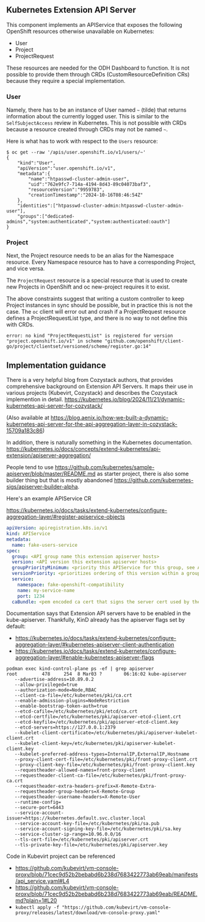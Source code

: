 ## Kubernetes Extension API Server

This component implements an APIService that exposes the following OpenShift resources otherwise unavailable on Kubernetes:

* User
* Project
* ProjectRequest

These resources are needed for the ODH Dashboard to function.
It is not possible to provide them through CRDs (CustomResourceDefinition CRs) because they require a special implementation.

### User

Namely, there has to be an instance of User named `~` (tilde) that returns information about the currently logged user.
This is similar to the `SelfSubjectAccess` review in Kubernetes.
This is not possible with CRDs because a resource created through CRDs may not be named `~`.

Here is what has to work with respect to the `Users` resource:

```shell
$ oc get --raw '/apis/user.openshift.io/v1/users/~'
{
	"kind":"User",
	"apiVersion":"user.openshift.io/v1",
	"metadata":{
		"name":"htpasswd-cluster-admin-user",
		"uid":"762e9fc7-714a-4194-8d43-89c04073baf3",
		"resourceVersion":"9959783",
		"creationTimestamp":"2024-10-16T08:46:54Z"
	},
	"identities":["htpasswd-cluster-admin:htpasswd-cluster-admin-user"],
	"groups":["dedicated-admins","system:authenticated","system:authenticated:oauth"]
}
```

### Project

Next, the Project resource needs to be an alias for the Namespace resource.
Every Namespace resource has to have a corresponding Project, and vice versa.

The `ProjectRequest` resource is a special resource that is used to create new Projects in OpenShift and oc new-project requires it to exist.

The above constraints suggest that writing a custom controller to keep Project instances in sync should be possible, but in practice this is not the case.
The `oc` client will error out and crash if a ProjectRequest resource defines a ProjectRequestList type, and there is no way to not define this with CRDs.

```commandline
error: no kind "ProjectRequestList" is registered for version "project.openshift.io/v1" in scheme "github.com/openshift/client-go/project/clientset/versioned/scheme/register.go:14"
```

## Implementation guidance

There is a very helpful blog from Cozystack authors, that provides comprehensive background on Extension API Servers.
It maps their use in various projects (Kubevirt, Cozystack) and describes the Cozystack implemention in detail.
https://kubernetes.io/blog/2024/11/21/dynamic-kubernetes-api-server-for-cozystack/

(Also available at https://blog.aenix.io/how-we-built-a-dynamic-kubernetes-api-server-for-the-api-aggregation-layer-in-cozystack-15709a183c86)

In addition, there is naturally something in the Kubernetes documentation.
https://kubernetes.io/docs/concepts/extend-kubernetes/api-extension/apiserver-aggregation/

People tend to use https://github.com/kubernetes/sample-apiserver/blob/master/README.md as starter project,
there is also some builder thing but that is mostly abandoned https://github.com/kubernetes-sigs/apiserver-builder-alpha.

Here's an example APIService CR

https://kubernetes.io/docs/tasks/extend-kubernetes/configure-aggregation-layer/#register-apiservice-objects
```yaml
apiVersion: apiregistration.k8s.io/v1
kind: APIService
metadata:
  name: fake-users-service
spec:
  group: <API group name this extension apiserver hosts>
  version: <API version this extension apiserver hosts>
  groupPriorityMinimum: <priority this APIService for this group, see API documentation>
  versionPriority: <prioritizes ordering of this version within a group, see API documentation>
  service:
    namespace: fake-openshift-compatibility
    name: my-service-name
    port: 1234
  caBundle: <pem encoded ca cert that signs the server cert used by the webhook>
```

Documentation says that Extension API servers have to be enabled in the kube-apiserver.
Thankfully, KinD already has the apiserver flags set by default:
* https://kubernetes.io/docs/tasks/extend-kubernetes/configure-aggregation-layer/#kubernetes-apiserver-client-authentication
* https://kubernetes.io/docs/tasks/extend-kubernetes/configure-aggregation-layer/#enable-kubernetes-apiserver-flags

```shell
podman exec kind-control-plane ps -ef | grep apiserver
root         478     254  8 Mar03 ?        06:16:02 kube-apiserver
   --advertise-address=10.89.0.2
   --allow-privileged=true
   --authorization-mode=Node,RBAC
   --client-ca-file=/etc/kubernetes/pki/ca.crt
   --enable-admission-plugins=NodeRestriction
   --enable-bootstrap-token-auth=true
   --etcd-cafile=/etc/kubernetes/pki/etcd/ca.crt
   --etcd-certfile=/etc/kubernetes/pki/apiserver-etcd-client.crt
   --etcd-keyfile=/etc/kubernetes/pki/apiserver-etcd-client.key
   --etcd-servers=https://127.0.0.1:2379
   --kubelet-client-certificate=/etc/kubernetes/pki/apiserver-kubelet-client.crt
   --kubelet-client-key=/etc/kubernetes/pki/apiserver-kubelet-client.key
   --kubelet-preferred-address-types=InternalIP,ExternalIP,Hostname
   --proxy-client-cert-file=/etc/kubernetes/pki/front-proxy-client.crt
   --proxy-client-key-file=/etc/kubernetes/pki/front-proxy-client.key
   --requestheader-allowed-names=front-proxy-client
   --requestheader-client-ca-file=/etc/kubernetes/pki/front-proxy-ca.crt
   --requestheader-extra-headers-prefix=X-Remote-Extra-
   --requestheader-group-headers=X-Remote-Group
   --requestheader-username-headers=X-Remote-User
   --runtime-config=
   --secure-port=6443
   --service-account-issuer=https://kubernetes.default.svc.cluster.local
   --service-account-key-file=/etc/kubernetes/pki/sa.pub
   --service-account-signing-key-file=/etc/kubernetes/pki/sa.key
   --service-cluster-ip-range=10.96.0.0/16
   --tls-cert-file=/etc/kubernetes/pki/apiserver.crt
   --tls-private-key-file=/etc/kubernetes/pki/apiserver.key
```

Code in Kubevirt project can be referenced

* https://github.com/kubevirt/vm-console-proxy/blob/71cec9d52b2bebabd6b238d7683422773ab69eab/manifests/api_service.yaml#L4
* https://github.com/kubevirt/vm-console-proxy/blob/71cec9d52b2bebabd6b238d7683422773ab69eab/README.md?plain=1#L20
* `kubectl apply -f "https://github.com/kubevirt/vm-console-proxy/releases/latest/download/vm-console-proxy.yaml"`
